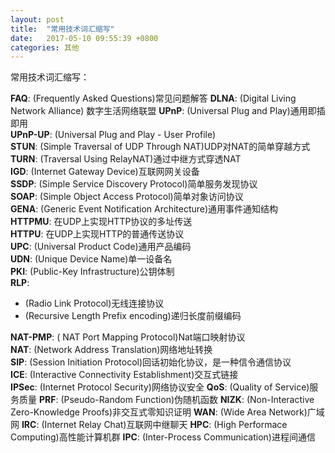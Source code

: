 ```yaml
---
layout: post
title:  "常用技术词汇缩写"
date:   2017-05-10 09:55:39 +0800
categories: 其他
---
```



常用技术词汇缩写：

**FAQ**: (Frequently Asked Questions)常见问题解答
**DLNA**: (Digital Living Network Alliance) 数字生活网络联盟
**UPnP**: (Universal Plug and Play)通用即插即用  
**UPnP-UP**: (Universal Plug and Play - User Profile)  
**STUN**: (Simple Traversal of UDP Through NAT)UDP对NAT的简单穿越方式  
**TURN**: (Traversal Using RelayNAT)通过中继方式穿透NAT  
**IGD**: (Internet Gateway Device)互联网网关设备  
**SSDP**: (Simple Service Discovery Protocol)简单服务发现协议  
**SOAP**: (Simple Object Access Protocol)简单对象访问协议  
**GENA**: (Generic Event Notification Architecture)通用事件通知结构  
**HTTPMU**: 在UDP上实现HTTP协议的多址传送  
**HTTPU**: 在UDP上实现HTTP的普通传送协议  
**UPC**: (Universal Product Code)通用产品编码  
**UDN**: (Unique Device Name)单一设备名  
**PKI**: (Public-Key Infrastructure)公钥体制  
**RLP**:
- (Radio Link Protocol)无线连接协议
- (Recursive Length Prefix encoding)递归长度前缀编码  

**NAT-PMP**: ( NAT Port Mapping Protocol)Nat端口映射协议  
**NAT**: (Network Address Translation)网络地址转换  
**SIP**: (Session Initiation Protocol)回话初始化协议，是一种信令通信协议  
**ICE**: (Interactive Connectivity Establishment)交互式链接  
**IPSec**: (Internet Protocol Security)网络协议安全
**QoS**: (Quality of Service)服务质量
**PRF**: (Pseudo-Random Function)伪随机函数
**NIZK**: (Non-Interactive Zero-Knowledge Proofs)非交互式零知识证明
**WAN**: (Wide Area Network)广域网
**IRC**: (Internet Relay Chat)互联网中继聊天
**HPC**: (High Performace Computing)高性能计算机群
**IPC**: (Inter-Process Communication)进程间通信
